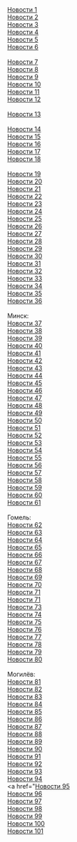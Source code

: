 
<!DOCTYPE html>
<html lang="ru">
  <head><header>
    <meta charset="utf-8">
    <title>Интересное для любознательных</title>
  </header></head>
  <body>
    <div class="content">
      
<a href="http://teletype.in/@stasymix/jtzde_BUeit">Новости 1</a><br>
<a href="http://teletype.in/@stasymix/GtrbeesJxbx">Новости 2</a><br>
<a href="http://teletype.in/@stasymix/S0xdClcFcTy">Новости 3</a><br>
<a href="http://teletype.in/@stasymix/wBVtzalwWm0">Новости 4</a><br>
<a href="http://teletype.in/@stasymix/vQeerJN8ZAI">Новости 5</a><br>
<a href="http://teletype.in/@stasymix/rwBF36vGbVQ">Новости 6</a><br>
<br>
<a href="http://zzweb.ru/1079872">Новости 7</a><br>
<a href="http://zzweb.ru/1079873">Новости 8</a><br>
<a href="http://zzweb.ru/1079874">Новости 9</a><br>
<a href="http://zzweb.ru/1079875">Новости 10</a><br>
<a href="http://zzweb.ru/1079876">Новости 11</a><br>
<a href="http://zzweb.ru/1079877">Новости 12</a><br>
<br>
<a href="http://liveinternet.ru/users/stklimat/profile">Новости 13</a><br>
<br>
<a href="http://subscribe.ru/group/rasteniya-i-tsvetyi/11259397/">Новости 14</a><br>
<a href="http://subscribe.ru/group/rasteniya-i-tsvetyi/11318935/">Новости 15</a><br>
<a href="http://subscribe.ru/group/rasteniya-i-tsvetyi/11223108/">Новости 16</a><br>
<a href="http://subscribe.ru/group/rasteniya-i-tsvetyi/11292963/">Новости 17</a><br>
<a href="http://subscribe.ru/group/rasteniya-i-tsvetyi/11364160/">Новости 18</a><br>
<br>
<a href="https://zen.yandex.ru/media/vipnews/roskosh-da-i-tolko-tatiana-tarasova-pod-vpechatleniem-ot-remonta-na-dache-foto-6134aee7b1b2b70ce97e21ea">Новости 19</a><br>
<a href="https://zen.yandex.ru/media/newsworld/kak-vygliadit-roskoshnyi-osobniak-55letnei-lady-dens-foto-interera-613f2fb1de09633b73544e8d">Новости 20</a><br>
<a href="https://zen.yandex.ru/media/vipnews/kak-sogretsia-v-holoda-iunoi-modnice-elizaveta-galkina-613f4c53de09633b73bb3b99">Новости 21</a><br>
<a href="https://zen.yandex.ru/media/onenews/carskie-horomy-kak-vygliadit-dom-vertinskih-redkie-foto-613f7f08b2d68b06d8d897ba">Новости 22</a><br>
<a href="https://zen.yandex.ru/media/mixshow/interer-vsem-na-zavist-dom-aktera-aleksandra-mihailova-613fa8787cfd0b1910a7b13b">Новости 23</a><br>
<a href="https://zen.yandex.ru/media/mixshow/uiutnaia-veranda-i-ogorod-riadom-kak-blagoustroena-dacha-eleny-vaengi-614036ff1afd54161636e854">Новости 24</a><br>
<a href="https://zen.yandex.ru/media/mixshow/dvorec-s-basseinom-sovremennaia-roskosh-dom-larisy-rubalskoi-6133c4e44ce7622db002b484">Новости 25</a><br>
<a href="https://zen.yandex.ru/media/onenews/iz-garaja-shikarnaia-gostinaia-poluchilas-remont-u-kinoaktera-aleksandra-mihailova-foto-614188b2b883945864b03eeb">Новости 26</a><br>
<a href="https://zen.yandex.ru/media/newsworld/kak-izyskanno-i-romantichno-interer-doma-jasmin-6141cee89955383a70a8ed95">Новости 27</a><br>
<a href="https://zen.yandex.ru/media/vipnews/kirpichnyi-dvorec-s-roskoshnym-dekorom-kak-vygliadit-pomeste-sogdiany-6141f6bbb88394586467a951">Новости 28</a><br>
<a href="https://zen.yandex.ru/media/vipnews/alla-liubimaia-i-nepovtorimaia-maksim-galkin-6142e28a6e380d411d4fcd85">Новости 29</a><br>
<a href="https://zen.yandex.ru/media/onenews/krasivaia-para-prodiuser-i-advokat-ida-dostman-poradovala-semeinymi-foto-v-chest-godovsciny-svadby-6148257823e2ec51ee40d10f">Новости 30</a><br>
<a href="https://zen.yandex.ru/media/mixshow/jarptica-na-oboiah-krasota-i-roskosh-remont-u-marii-shukshinoi-61430138f76141440b04a094">Новости 31</a><br>
<a href="https://zen.yandex.ru/media/vipnews/pochti-rodnaia-babushka-alina-rodel-detei-primadonny-s-dnem-rojdeniia-pozdravila-614838a16f10e83aa499e3b7">Новости 32</a><br>
<a href="https://zen.yandex.ru/media/newsworld/kakaia-roskosh-dom-baleriny-ally-sigalovoi-redkie-foto-61431728f76141440b28b9d9">Новости 33</a><br>
<a href="https://zen.yandex.ru/media/newsworld/kakoe-ocharovanie-alla-pugacheva-predlagaet-zagadat-jelanie-61487aa18705bd601da26244">Новости 34</a><br>
<a href="https://zen.yandex.ru/media/onenews/koroleva-horeografii-alla-sigalova-redkie-foto-i-lichnaia-jizn-614633439d150d6120026bb9">Новости 35</a><br>
<a href="https://zen.yandex.ru/media/mixshow/izyskanno-i-prosto-kak-vygliadit-dom-pevicy-kati-lel-614ae212e1dfd6493f2b98c4">Новости 36</a><br>
<br>
Минск:<br>
<a href="http://detsky-mir.com/blog/36232/dostoinstva_klimaticheskoj_tehniki">Новости 37</a><br>
<a href="http://bike.by/forum/viewtopic.php?f=77&t=10306&p=15162#p15162">Новости 38</a><br>
<a href="http://che.best-city.ru/forum/thread43196/#reply68111">Новости 39</a><br>
<a href="http://yar.best-city.ru/forum/thread57260/#reply60702">Новости 40</a><br>
<a href="http://astraclub.ru/members/202824-stasika">Новости 41</a><br>
<a href="http://avvakul.ru/forum/memberlist.php?mode=viewprofile&u=8838">Новости 42</a><br>
<a href="http://dietolog.com.ua/forum/viewtopic.php?p=396860#396860">Новости 43</a><br>
<a href="http://printura.ru/clients/13001/">Новости 44</a><br>
<a href="http://anapet.info/catalog//link/188540">Новости 45</a><br>
<a href="http://anapet.info/catalog//link/188541">Новости 46</a><br>
<a href="http://anapet.info/catalog//link/188542">Новости 47</a><br>
<a href="http://archive.molbuk.ua/user/KatyST/">Новости 48</a><br>
<a href="http://10-ileaud.mektebi.kz/user/KatyST/">Новости 49</a><br>
<a href="http://1-taraz.mektebi.kz/user/KatyST/">Новости 50</a><br>
<a href="http://abai-panfilov.mektebi.kz/user/KatyST/">Новости 51</a><br>
<a href="http://mayakovski-kalbatau.mektebi.kz/user/KatyST/">Новости 52</a><br>
<a href="http://avto.izmail.es/user/KatyST/">Новости 53</a><br>
<a href="http://lyceum85.inmart.online/user/KatyST/">Новости 54</a><br>
<a href="http://rudnet.kz/index.php?subaction=userinfo&user=KatyST">Новости 55</a><br>
<a href="http://gameonline.vokrugsofta.ru/user/KatyST/">Новости 56</a><br>
<a href="http://missis.apkservice.ru/index.php?subaction=userinfo&user=KatyST">Новости 57</a><br>
<a href="http://zadobavkoy.ru/user/KatyST/">Новости 58</a><br>
<a href="http://09vk.ru/user/KatyST/">Новости 59</a><br>
<a href="http://abrek.org/user/KatyST/">Новости 60</a><br>
<a href="http://mik-internat.iam.by/user/KatyST/">Новости 61</a><br>
<br>
Гомель:<br>
<a href="http://detsky-mir.com/blog/36236/ot_chego_zavisjat_ceny_na_kondicionery">Новости 62</a><br>
<a href="http://seoonly.ru/hosting/luchshij-xosting-vps-serveri/">Новости 63</a><br>
<a href="http://club443.ru/index.php?showuser=118469">Новости 64</a><br>
<a href="http://forum.ingenia.ru/profile.php?id=44291">Новости 65</a><br>
<a href="http://torgi.gov.ru/forum/user/profile/1534068.page">Новости 66</a><br>
<a href="http://royalquest.ru/forum/index.php?showuser=3581520">Новости 67</a><br>
<a href="http://molbiol.ru/forums/index.php?showuser=1197246">Новости 68</a><br>
<a href="http://anapet.info/catalog//link/188538">Новости 69</a><br>
<a href="http://anapet.info/catalog//link/188539">Новости 70</a><br>
<a href="http://koketkastyle.wordpress.com/2021/09/16/%d1%85%d0%be%d1%80%d0%be%d1%88%d0%b8%d0%b9-%d0%ba%d0%be%d0%bd%d0%b4%d0%b8%d1%86%d0%b8%d0%be%d0%bd%d0%b5%d1%80-%d0%b2-%d0%ba%d0%be%d0%bc%d0%bd%d0%b0%d1%82%d1%83/">Новости 71</a><br>
<a href="http://interiorcolors.wordpress.com/2021/09/16/%d1%81%d0%be%d0%b2%d1%80%d0%b5%d0%bc%d0%b5%d0%bd%d0%bd%d1%8b%d0%b5-%d0%ba%d0%be%d0%bd%d0%b4%d0%b8%d1%86%d0%b8%d0%be%d0%bd%d0%b5%d1%80%d1%8b-%d0%b2-%d0%be%d1%84%d0%b8%d1%81/">Новости 71</a><br>
<a href="http://29-talgar.mektebi.kz/user/KatyST/">Новости 73</a><br>
<a href="http://xn--c1aid4a5e.xn--p1ai/user/KatyST/">Новости 74</a><br>
<a href="http://10s-reut.ru/user/KatyST/">Новости 75</a><br>
<a href="http://glk-egoza.ru/user/KatyST/">Новости 76</a><br>
<a href="http://activ.mptl.ru/user/KatyST/">Новости 77</a><br>
<a href="http://multi-net.org/index.php?subaction=userinfo&user=KatyST">Новости 78</a><br>
<a href="http://adakizyurdu.com/index.php?subaction=userinfo&user=KatyST">Новости 79</a><br>
<a href="http://mobildar.org/user/KatyST/">Новости 80</a><br>
<br>
Могилёв:<br>
<a href="http://play.ntop.tv/user/KondizionerM/">Новости 81</a><br>
<a href="http://marvel.hdkino.biz/user/KondizionerM/">Новости 82</a><br>
<a href="http://tas-ix.tv/user/KondizionerM/">Новости 83</a><br>
<a href="http://games-ba.ru/user/KondizionerM/">Новости 84</a><br>
<a href="http://forever.6te.net/user/KondizionerM/">Новости 85</a><br>
<a href="http://food.72tv.ru/user/KondizionerM/">Новости 86</a><br>
<a href="http://c400.ru/index.php?subaction=userinfo&user=KondizionerM">Новости 87</a><br>
<a href="http://pc-helpp.com/user/KondizionerM/">Новости 88</a><br>
<a href="http://besstizhie.ru/user/KondizionerM/">Новости 89</a><br>
<a href="http://redray-lnr-news.su/user/KondizionerM/">Новости 90</a><br>
<a href="http://torrent-mp3.ru/user/KondizionerM/">Новости 91</a><br>
<a href="http://bizhsch1.ru/user/KondizionerM/">Новости 92</a><br>
<a href="http://gtabuilder.ru/user/KondizionerM/">Новости 93</a><br>
<a href="http://magic-tricks.ru/user/KondizionerM/">Новости 94</a><br>
<a href="<a href="http://tatarstan.iastr.ru/user/KondizionerM/">Новости 95</a><br>
<a href="http://druzhba5.dacha.me/user/KondizionerM/">Новости 96</a><br>
<a href="http://jdguru.ru/user/KondizionerM/">Новости 97</a><br>
<a href="http://aoooir.kz/user/KondizionerM/">Новости 98</a><br>
<a href="http://poigrala.ru/user/KondizionerM/">Новости 99</a><br>
<a href="http://prpack.ru/user/KondizionerM/">Новости 100</a><br>
<a href="http://chis-chernomorsk.com.ua/user/KondizionerM/">Новости 101</a>
<br>
    </div>
    <footer></footer>
  </body>
</html>
